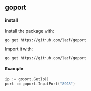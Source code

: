 ## goport


#### install

Install the package with:
```
go get https://github.com/laof/goport
```

Import it with:
```
go get https://github.com/laof/goport
```

#### Example
```go
ip := goport.GetIp()
port := goport.InputPort("8918")
```